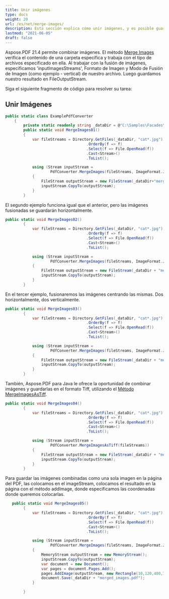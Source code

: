 ```yaml
---
title: Unir imágenes
type: docs
weight: 20
url: /es/net/merge-images/
description: Esta sección explica cómo unir imágenes, y es posible guardar en formato Tiff.
lastmod: "2021-06-05"
draft: false
---
```


Aspose.PDF 21.4 permite combinar imágenes. El método [Merge Images](https://reference.aspose.com/pdf/net/aspose.pdf.facades/pdfconverter/methods/mergeimages) verifica el contenido de una carpeta específica y trabaja con el tipo de archivos especificado en ella. Al trabajar con la fusión de imágenes, especificamos 'inputImagesStreams', Formato de Imagen y Modo de Fusión de Imagen (como ejemplo - vertical) de nuestro archivo. Luego guardamos nuestro resultado en FileOutputStream.

Siga el siguiente fragmento de código para resolver su tarea:

## Unir Imágenes

```csharp
public static class ExamplePdfConverter
    {
        private static readonly string _dataDir = @"C:\Samples\Facades\PdfConverter\";
        public static void MergeImages01()
        {
            var fileStreams = Directory.GetFiles(_dataDir, "cat*.jpg")
                                    .OrderBy(f => f)
                                    .Select(f => File.OpenRead(f))
                                    .Cast<Stream>()
                                    .ToList();

            using (Stream inputStream =
                    PdfConverter.MergeImages(fileStreams, ImageFormat.Jpeg, ImageMergeMode.Vertical, 1, 1))
            {
                FileStream outputStream = new FileStream(_dataDir+"merged_images.jpg", FileMode.Create);
                inputStream.CopyTo(outputStream);
            }
        }
```

El segundo ejemplo funciona igual que el anterior, pero las imágenes fusionadas se guardarán horizontalmente.

```csharp
public static void MergeImages02()
        {
            var fileStreams = Directory.GetFiles(_dataDir, "cat*.jpg")
                                    .OrderBy(f => f)
                                    .Select(f => File.OpenRead(f))
                                    .Cast<Stream>()
                                    .ToList();

            using (Stream inputStream =
                    PdfConverter.MergeImages(fileStreams, ImageFormat.Jpeg, ImageMergeMode.Horizontal, 1, 1))
            {
                FileStream outputStream = new FileStream(_dataDir + "merged_images.jpg", FileMode.Create);
                inputStream.CopyTo(outputStream);
            }
        }
```

En el tercer ejemplo, fusionaremos las imágenes centrando las mismas. Dos horizontalmente, dos verticalmente.

```csharp
public static void MergeImages03()
        {
            var fileStreams = Directory.GetFiles(_dataDir, "cat*.jpg")
                                    .OrderBy(f => f)
                                    .Select(f => File.OpenRead(f))
                                    .Cast<Stream>()
                                    .ToList();

            using (Stream inputStream =
                    PdfConverter.MergeImages(fileStreams, ImageFormat.Jpeg, ImageMergeMode.Center, 2, 2))
            {
                FileStream outputStream = new FileStream(_dataDir + "merged_images.jpg", FileMode.Create);
                inputStream.CopyTo(outputStream);
            }
        }

```

También, Aspose.PDF para Java le ofrece la oportunidad de combinar imágenes y guardarlas en el formato Tiff, utilizando el [Método MergeImagesAsTiff](https://reference.aspose.com/pdf/java/com.aspose.pdf.facades/PdfConverter#saveAsTIFF-java.io.OutputStream-).

```csharp
public static void MergeImages04()
        {
            var fileStreams = Directory.GetFiles(_dataDir, "cat*.jpg")
                                    .OrderBy(f => f)
                                    .Select(f => File.OpenRead(f))
                                    .Cast<Stream>()
                                    .ToList();

            using (Stream inputStream =
                    PdfConverter.MergeImagesAsTiff(fileStreams))
            {
                FileStream outputStream = new FileStream(_dataDir + "merged_images.tiff", FileMode.Create);
                inputStream.CopyTo(outputStream);
            }
        }
```

Para guardar las imágenes combinadas como una sola imagen en la página del PDF, las colocamos en el imageStream, colocamos el resultado en la página con el método addImage, donde especificamos las coordenadas donde queremos colocarlas.

```csharp
   public static void MergeImages05()
        {
            var fileStreams = Directory.GetFiles(_dataDir, "cat*.jpg")
                                    .OrderBy(f => f)
                                    .Select(f => File.OpenRead(f))
                                    .Cast<Stream>()
                                    .ToList();

            using (Stream inputStream =
                    PdfConverter.MergeImages(fileStreams, ImageFormat.Jpeg, ImageMergeMode.Vertical, 1, 1))
            {
                MemoryStream outputStream = new MemoryStream();
                inputStream.CopyTo(outputStream);
                var document = new Document();
                var pages = document.Pages.Add();
                pages.AddImage(outputStream, new Rectangle(10,120,400,720));
                document.Save(_dataDir + "merged_images.pdf");
            }

        }
```